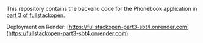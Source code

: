 This repository contains the backend code for the Phonebook application in [part 3 of fullstackopen](https://fullstackopen.com/en/part3).

Deployment on Render: [https://fullstackopen-part3-sbt4.onrender.com](https://fullstackopen-part3-sbt4.onrender.com)
